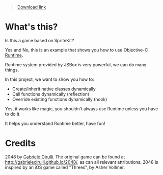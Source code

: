 > [Download link](https://xteko.com/redir?url=https://github.com/cyanzhong/xTeko/raw/master/extension-scripts/%242048.box)

# What's this?

Is this a game based on SpriteKit?

Yes and No, this is an example that shows you how to use Objective-C [Runtime](https://docs.xteko.com/#/en/runtime/intro).

Runtime system provided by JSBox is very powerful, we can do many things.

In this project, we want to show you how to:

- Create/inherit native classes dynamically
- Call functions dynamically (reflection)
- Override existing functions dynamically (hook)

Yes, it works like magic, you shouldn't always use Runtime unless you have to do it.

It helps you understand Runtime better, have fun!

# Credits

2048 by [Gabriele Cirulli](http://gabrielecirulli.com/). The original game can be found at http://gabrielecirulli.github.io/2048/, as can all relevant attributions. 2048 is inspired by an iOS game called "Threes", by Asher Vollmer.